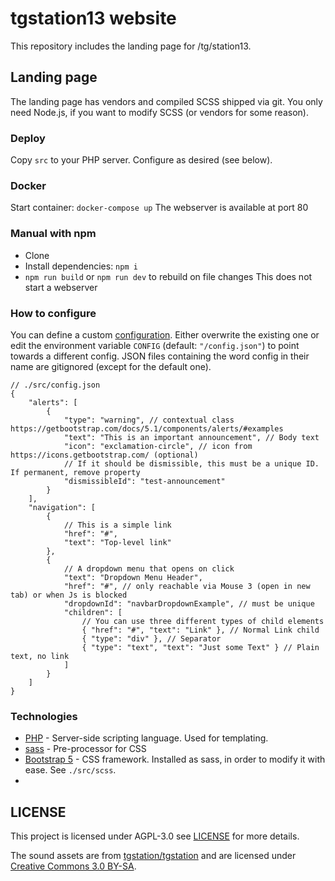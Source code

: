 # tgstation13 website

This repository includes the landing page for /tg/station13.

## Landing page

The landing page has vendors and compiled SCSS shipped via git. You only need Node.js, if you want to modify SCSS (or vendors for some reason).

### Deploy

Copy `src` to your PHP server. Configure as desired (see below).

### Docker

Start container: `docker-compose up`
The webserver is available at port 80

### Manual with npm

- Clone
- Install dependencies: `npm i`
- `npm run build` or `npm run dev` to rebuild on file changes
  This does not start a webserver

### How to configure

You can define a custom [configuration](./src/config.json). Either overwrite the existing one or edit the environment variable `CONFIG` (default: `"/config.json"`) to point towards a different config. JSON files containing the word config in their name are gitignored (except for the default one).

```jsonc
// ./src/config.json
{
	"alerts": [
		{
			"type": "warning", // contextual class https://getbootstrap.com/docs/5.1/components/alerts/#examples
			"text": "This is an important announcement", // Body text
			"icon": "exclamation-circle", // icon from https://icons.getbootstrap.com/ (optional)
			// If it should be dismissible, this must be a unique ID. If permanent, remove property
			"dismissibleId": "test-announcement"
		}
	],
	"navigation": [
		{
			// This is a simple link
			"href": "#",
			"text": "Top-level link"
		},
		{
			// A dropdown menu that opens on click
			"text": "Dropdown Menu Header",
			"href": "#", // only reachable via Mouse 3 (open in new tab) or when Js is blocked
			"dropdownId": "navbarDropdownExample", // must be unique
			"children": [
				// You can use three different types of child elements
				{ "href": "#", "text": "Link" }, // Normal Link child
				{ "type": "div" }, // Separator
				{ "type": "text", "text": "Just some Text" } // Plain text, no link
			]
		}
	]
}
```

### Technologies

- [PHP](https://php.net/) - Server-side scripting language. Used for templating.
- [sass](https://sass-lang.com/) - Pre-processor for CSS
- [Bootstrap 5](https://getbootstrap.com/) - CSS framework. Installed as sass, in order to modify it with ease. See `./src/scss`.
-

## LICENSE

This project is licensed under AGPL-3.0 see [LICENSE](./LICENSE) for more details.

The sound assets are from [tgstation/tgstation](https://github.com/tgstation/tgstation) and are licensed under [Creative Commons 3.0 BY-SA](https://creativecommons.org/licenses/by-sa/3.0/).
